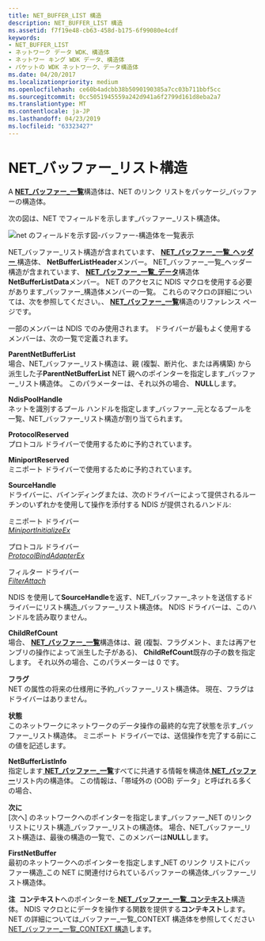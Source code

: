 ```yaml
---
title: NET_BUFFER_LIST 構造
description: NET_BUFFER_LIST 構造
ms.assetid: f7f19e48-cb63-458d-b175-6f99080e4cdf
keywords:
- NET_BUFFER_LIST
- ネットワーク データ WDK、構造体
- ネットワー キング WDK データ、構造体
- パケットの WDK ネットワーク、データ構造体
ms.date: 04/20/2017
ms.localizationpriority: medium
ms.openlocfilehash: ce60b4adcbb38b5090190385a7cc03b711bbf5cc
ms.sourcegitcommit: 0cc5051945559a242d941a6f2799d161d8eba2a7
ms.translationtype: MT
ms.contentlocale: ja-JP
ms.lasthandoff: 04/23/2019
ms.locfileid: "63323427"
---
```

# <a name="netbufferlist-structure"></a>NET\_バッファー\_リスト構造





A [ **NET\_バッファー\_一覧**](https://msdn.microsoft.com/library/windows/hardware/ff568388)構造体は、NET のリンク リストをパッケージ\_バッファーの構造体。

次の図は、NET でフィールドを示します\_バッファー\_リスト構造体。

![net のフィールドを示す図\-バッファー\-構造体を一覧表示](images/netbufferlist.png)

NET\_バッファー\_リスト構造が含まれています、 [ **NET\_バッファー\_一覧\_ヘッダー** ](https://msdn.microsoft.com/library/windows/hardware/ff568400)構造体、 **NetBufferListHeader**メンバー。 NET\_バッファー\_一覧\_ヘッダー構造が含まれています、 [ **NET\_バッファー\_一覧\_データ**](https://msdn.microsoft.com/library/windows/hardware/ff568393)構造体**NetBufferListData**メンバー。 NET のアクセスに NDIS マクロを使用する必要があります\_バッファー\_構造体メンバーの一覧。 これらのマクロの詳細については、次を参照してください。、 [ **NET\_バッファー\_一覧**](https://msdn.microsoft.com/library/windows/hardware/ff568388)構造のリファレンス ページです。

一部のメンバーは NDIS でのみ使用されます。 ドライバーが最もよく使用するメンバーは、次の一覧で定義されます。

<a href="" id="parentnetbufferlist"></a>**ParentNetBufferList**  
場合、NET\_バッファー\_リスト構造は、親 (複製、断片化、または再構築) から派生した子**ParentNetBufferList** NET 親へのポインターを指定します\_バッファー\_リスト構造体。 このパラメーターは、それ以外の場合、 **NULL**します。

<a href="" id="ndispoolhandle"></a>**NdisPoolHandle**  
ネットを識別するプール ハンドルを指定します\_バッファー\_元となるプールを一覧、NET\_バッファー\_リスト構造が割り当てられます。

<a href="" id="protocolreserved"></a>**ProtocolReserved**  
プロトコル ドライバーで使用するために予約されています。

<a href="" id="miniportreserved"></a>**MiniportReserved**  
ミニポート ドライバーで使用するために予約されています。

<a href="" id="sourcehandle"></a>**SourceHandle**  
ドライバーに、バインディングまたは、次のドライバーによって提供されるルーチンのいずれかを使用して操作を添付する NDIS が提供されるハンドル:

<a href="" id="miniport-driver"></a>ミニポート ドライバー  
[*MiniportInitializeEx*](https://msdn.microsoft.com/library/windows/hardware/ff559389)

<a href="" id="protocol-driver"></a>プロトコル ドライバー  
[*ProtocolBindAdapterEx*](https://msdn.microsoft.com/library/windows/hardware/ff570220)

<a href="" id="filter-driver"></a>フィルター ドライバー  
[*FilterAttach*](https://msdn.microsoft.com/library/windows/hardware/ff549905)

NDIS を使用して**SourceHandle**を返す、NET\_バッファー\_ネットを送信するドライバーにリスト構造\_バッファー\_リスト構造体。 NDIS ドライバーは、このハンドルを読み取りません。

<a href="" id="childrefcount"></a>**ChildRefCount**  
場合、 [ **NET\_バッファー\_一覧**](https://msdn.microsoft.com/library/windows/hardware/ff568388)構造体は、親 (複製、フラグメント、または再アセンブリの操作によって派生した子がある)、 **ChildRefCount**既存の子の数を指定します。 それ以外の場合、このパラメーターは 0 です。

<a href="" id="flags"></a>**フラグ**  
NET の属性の将来の仕様用に予約\_バッファー\_リスト構造体。 現在、フラグはドライバーはありません。

<a href="" id="status"></a>**状態**  
このネットワークにネットワークのデータ操作の最終的な完了状態を示す\_バッファー\_リスト構造体。 ミニポート ドライバーでは、送信操作を完了する前にこの値を記述します。

<a href="" id="netbufferlistinfo"></a>**NetBufferListInfo**  
指定します[ **NET\_バッファー\_一覧**](https://msdn.microsoft.com/library/windows/hardware/ff568388)すべてに共通する情報を構造体[ **NET\_バッファー**](https://msdn.microsoft.com/library/windows/hardware/ff568376)リスト内の構造体。 この情報は、「帯域外の (OOB) データ」と呼ばれる多くの場合、

<a href="" id="next"></a>**次に**  
[次へ] のネットワークへのポインターを指定します\_バッファー\_NET のリンク リストにリスト構造\_バッファー\_リストの構造体。 場合、NET\_バッファー\_リスト構造は、最後の構造の一覧で、このメンバーは**NULL**します。

<a href="" id="firstnetbuffer"></a>**FirstNetBuffer**  
最初のネットワークへのポインターを指定します\_NET のリンク リストにバッファー構造\_この NET に関連付けられているバッファーの構造体\_バッファー\_リスト構造体。

**注**  **コンテキスト**へのポインターを[ **NET\_バッファー\_一覧\_コンテキスト**](https://msdn.microsoft.com/library/windows/hardware/ff568389)構造体。 NDIS マクロとにデータを操作する関数を提供する**コンテキスト**します。 NET の詳細については\_バッファー\_一覧\_CONTEXT 構造体を参照してください[NET\_バッファー\_一覧\_CONTEXT 構造](net-buffer-list-context-structure.md)します。

 

 

 





